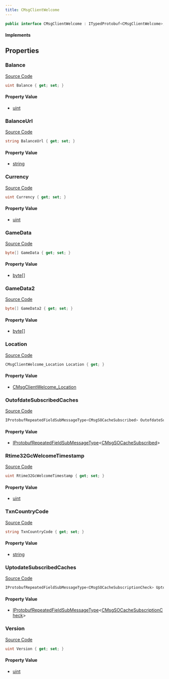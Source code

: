 ```yaml
---
title: CMsgClientWelcome
---
```


```csharp
public interface CMsgClientWelcome : ITypedProtobuf<CMsgClientWelcome>, INativeHandle
```

#### Implements

## Properties

### Balance

[Source Code](https://github.com/swiftly-solution/swiftlys2/blob/main/managed/src/SwiftlyS2.Generated/Protobufs/Interfaces/CMsgClientWelcome.cs#L37)

```csharp
uint Balance { get; set; }
```

#### Property Value

- [uint](https://learn.microsoft.com/dotnet/api/system.uint32)

### BalanceUrl

[Source Code](https://github.com/swiftly-solution/swiftlys2/blob/main/managed/src/SwiftlyS2.Generated/Protobufs/Interfaces/CMsgClientWelcome.cs#L40)

```csharp
string BalanceUrl { get; set; }
```

#### Property Value

- [string](https://learn.microsoft.com/dotnet/api/system.string)

### Currency

[Source Code](https://github.com/swiftly-solution/swiftlys2/blob/main/managed/src/SwiftlyS2.Generated/Protobufs/Interfaces/CMsgClientWelcome.cs#L34)

```csharp
uint Currency { get; set; }
```

#### Property Value

- [uint](https://learn.microsoft.com/dotnet/api/system.uint32)

### GameData

[Source Code](https://github.com/swiftly-solution/swiftlys2/blob/main/managed/src/SwiftlyS2.Generated/Protobufs/Interfaces/CMsgClientWelcome.cs#L16)

```csharp
byte[] GameData { get; set; }
```

#### Property Value

- [byte](https://learn.microsoft.com/dotnet/api/system.byte)[]

### GameData2

[Source Code](https://github.com/swiftly-solution/swiftlys2/blob/main/managed/src/SwiftlyS2.Generated/Protobufs/Interfaces/CMsgClientWelcome.cs#L28)

```csharp
byte[] GameData2 { get; set; }
```

#### Property Value

- [byte](https://learn.microsoft.com/dotnet/api/system.byte)[]

### Location

[Source Code](https://github.com/swiftly-solution/swiftlys2/blob/main/managed/src/SwiftlyS2.Generated/Protobufs/Interfaces/CMsgClientWelcome.cs#L25)

```csharp
CMsgClientWelcome_Location Location { get; }
```

#### Property Value

- [CMsgClientWelcome_Location](/docs/api/shared/protobufdefinitions/cmsgclientwelcome_location)

### OutofdateSubscribedCaches

[Source Code](https://github.com/swiftly-solution/swiftlys2/blob/main/managed/src/SwiftlyS2.Generated/Protobufs/Interfaces/CMsgClientWelcome.cs#L19)

```csharp
IProtobufRepeatedFieldSubMessageType<CMsgSOCacheSubscribed> OutofdateSubscribedCaches { get; }
```

#### Property Value

- [IProtobufRepeatedFieldSubMessageType](/docs/api/shared/netmessages/iprotobufrepeatedfieldsubmessagetype-1)<[CMsgSOCacheSubscribed](/docs/api/shared/protobufdefinitions/cmsgsocachesubscribed)>

### Rtime32GcWelcomeTimestamp

[Source Code](https://github.com/swiftly-solution/swiftlys2/blob/main/managed/src/SwiftlyS2.Generated/Protobufs/Interfaces/CMsgClientWelcome.cs#L31)

```csharp
uint Rtime32GcWelcomeTimestamp { get; set; }
```

#### Property Value

- [uint](https://learn.microsoft.com/dotnet/api/system.uint32)

### TxnCountryCode

[Source Code](https://github.com/swiftly-solution/swiftlys2/blob/main/managed/src/SwiftlyS2.Generated/Protobufs/Interfaces/CMsgClientWelcome.cs#L43)

```csharp
string TxnCountryCode { get; set; }
```

#### Property Value

- [string](https://learn.microsoft.com/dotnet/api/system.string)

### UptodateSubscribedCaches

[Source Code](https://github.com/swiftly-solution/swiftlys2/blob/main/managed/src/SwiftlyS2.Generated/Protobufs/Interfaces/CMsgClientWelcome.cs#L22)

```csharp
IProtobufRepeatedFieldSubMessageType<CMsgSOCacheSubscriptionCheck> UptodateSubscribedCaches { get; }
```

#### Property Value

- [IProtobufRepeatedFieldSubMessageType](/docs/api/shared/netmessages/iprotobufrepeatedfieldsubmessagetype-1)<[CMsgSOCacheSubscriptionCheck](/docs/api/shared/protobufdefinitions/cmsgsocachesubscriptioncheck)>

### Version

[Source Code](https://github.com/swiftly-solution/swiftlys2/blob/main/managed/src/SwiftlyS2.Generated/Protobufs/Interfaces/CMsgClientWelcome.cs#L13)

```csharp
uint Version { get; set; }
```

#### Property Value

- [uint](https://learn.microsoft.com/dotnet/api/system.uint32)

